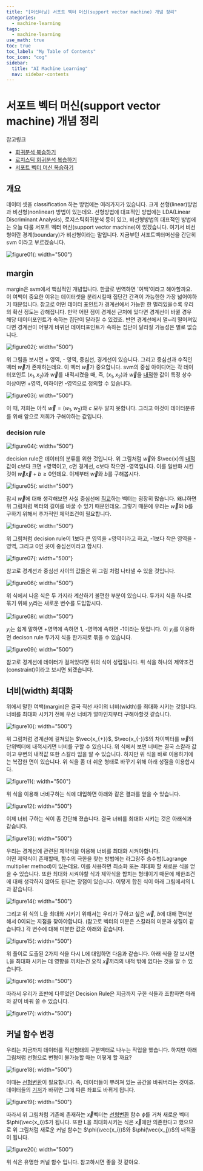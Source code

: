 ```yaml
---
title: "[머신러닝] 서포트 벡터 머신(support vector machine) 개념 정리" 
categories:
  - machine-learning
tags:
  - machine-learning
use_math: true
toc: true
toc_label: "My Table of Contents"
toc_icon: "cog"
sidebar:
  title: "AI Machine Learning"
  nav: sidebar-contents
---
```


# 서포트 벡터 머신(support vector machine) 개념 정리

참고링크
* [회귀분석 복습하기](https://losskatsu.github.io/statistics/simple-regression/)
* [로지스틱 회귀분석 복습하기](https://losskatsu.github.io/statistics/logistic-regression/)
* [서포트 벡터 머신 복습하기](https://losskatsu.github.io/machine-learning/svm/)


## 개요

데이터 셋을 classification 하는 방법에는 여러가지가 있습니다. 
크게 선형(linear)방법과 비선형(nonlinear) 방법이 있는데요. 
선형방법에 대표적인 방법에는 LDA(Linear Discriminant Analysis), 로지스틱회귀분석 등이 있고, 
비선형방법의 대표적인 방법에는 오늘 다룰 서포트 벡터 머신(support vector machine)이 있겠습니다. 
여기서 비선형이란 경계(boundary)가 비선형이라는 말입니다. 
지금부턴 서포트벡터머신을 간단히 svm 이라고 부르겠습니다.

![figure01](/assets/images/ml/svm/svm01.jpg){: width="500"}


## margin 

margin은 svm에서 핵심적인 개념입니다. 한글로 번역하면 '여백'이라고 해야할까요. 
이 여백이 중요한 이유는 데이터셋을 분리시킬때 집단간 간격이 가능한한 가장 넓어야하기 때문입니다. 
참고로 어떤 데이터 포인트가 경계선에서 가능한 한 멀리있을수록 우리의 확신 정도는 강해집니다. 
만약 어떤 점이 경계선 근처에 있다면 경계선이 바뀔 경우 해당 데이터포인트가 속하는 집단이 달라질 수 있겠죠. 
반면 경계선에서 멀~리 떨어져있다면 경계선이 어떻게 바뀌던 데이터포인트가 속하는 집단이 달라질 가능성은 별로 없습니다. 

![figure02](/assets/images/ml/svm/svm02.jpg){: width="500"}

위 그림을 보시면 + 영역, - 영역, 중심선, 경계선이 있습니다. 
그리고 중심선과 수직인 벡터 $\vec{w}$가 존재하는데요. 
이 벡터 $\vec{w}$가 중요합니다. 
svm의 중심 아이디어는 각 데이터포인트 $(x_1, x_2)$과 $\vec{w}$를 내적시켰을 때, 
즉, $(x_1, x_2)$과 $\vec{w}$을 [내적](https://losskatsu.github.io/linear-algebra/innerproduct/)한 값이 특정 상수 이상이면 +영역, 이하이면 -영역으로 정의할 수 있습니다. 

![figure03](/assets/images/ml/svm/svm03.jpg){: width="500"}

이 때, 저희는 아직 $\vec{w} = (w_1, w_2)$와 $c$ 모두 알지 못합니다. 
그리고 이것이 데이터분류를 위해 앞으로 저희가 구해야하는 값입니다. 

### decision rule

![figure04](/assets/images/ml/svm/svm04.jpg){: width="500"}

decision rule은 데이터의 분류를 위한 것입니다. 
위 그림처럼 $\vec{w}$와 $\vec{x}의 [내적](https://losskatsu.github.io/linear-algebra/innerproduct/)값이 c보다 크면 +영역이고, c면 경계선, c보다 작으면 -영역입니다. 이를 일반화 시킨 것이 $\vec{w}\vec{x}+b \geq 0$인데요. 이제부터 $\vec{w}$와 $b$를 구해봅시다. 

![figure05](/assets/images/ml/svm/svm05.jpg){: width="500"}

잠시 $\vec{w}$에 대해 생각해보면 사실 중심선에 [직교](https://losskatsu.github.io/linear-algebra/orthogonal/)하는 벡터는 굉장히 많습니다. 
왜냐하면 위 그림처럼 벡터의 길이를 바꿀 수 있기 때문인데요. 
그렇기 때문에 우리는 $\vec{w}$와 $b$를 구하기 위해서 추가적인 제약조건이 필요합니다. 

![figure06](/assets/images/ml/svm/svm06.jpg){: width="500"}

위 그림처럼 decision rule이 1보다 큰 영역을 +영역이라고 하고, -1보다 작은 영역을 -영역, 그리고 0인 곳이 중심선이라고 합시다. 

![figure07](/assets/images/ml/svm/svm07.jpg){: width="500"}

참고로 경계선과 중심선 사이의 값들은 위 그림 처럼 나타낼 수 있을 것입니다. 

![figure06](/assets/images/ml/svm/svm06.jpg){: width="500"}

위 식에서 나온 식은 두 가지라 계산하기 불편한 부분이 있습니다. 
두가지 식을 하나로 묶기 위해 $y_i$라는 새로운 변수를 도입합시다. 

![figure08](/assets/images/ml/svm/svm08.jpg){: width="500"}

$y_i$는 쉽게 말하면 +영역에 속하면 1, -영역에 속하면 -1이라는 뜻입니다. 
이 $y_i$를 이용하면 decison rule 두가지 식을 한가지로 묶을 수 있습니다. 

![figure09](/assets/images/ml/svm/svm09.jpg){: width="500"}

참고로 경계선에 데이터가 걸쳐있다면 위의 식이 성립됩니다. 
위 식을 하나의 제약조건(constraint)이라고 보시면 되겠습니다. 

## 너비(width) 최대화

위에서 말한 여백(margin)은 결국 직선 사이의 너비(width)를 최대화 시키는 것입니다. 
너비를 최대화 시키기 전에 우선 너비가 얼마인지부터 구해야할것 같습니다. 

![figure10](/assets/images/ml/svm/svm10.jpg){: width="500"}

위 그림처럼 경계선에 걸쳐있는 $\vec{x_{+}}$, $\vec{x_{-}}$의 차이벡터를 $\vec{w}$의 단위벡터에 내적시키면 너비를 구할 수 있습니다. 
위 식에서 보면 너비는 결국 스칼라 값이고 우변의 내적값 또한 스칼라 임을 알 수 있습니다. 
하지만 위 식을 바로 이용하기에는 복잡한 면이 있습니다. 
위 식을 좀 더 쉬운 형태로 바꾸기 위해 아래 성질을 이용합시다.

![figure11](/assets/images/ml/svm/svm11.jpg){: width="500"}

위 식을 이용해 너비구하는 식에 대입하면 아래와 같은 결과를 얻을 수 있습니다. 

![figure12](/assets/images/ml/svm/svm12.jpg){: width="500"}

이제 너비 구하는 식이 좀 간단해 졌습니다. 결국 너비를 최대화 시키는 것은 아래식과 같습니다. 

![figure13](/assets/images/ml/svm/svm13.jpg){: width="500"}

우리는 경계선에 관련된 제약식을 이용해 너비를 최대화 시켜야합니다.  
어떤 제약식이 존재할때, 함수의 극한을 찾는 방법에는 라그랑주 승수법(Lagrange multiplier method)이 있는데요. 
이를 사용하면 최소화 또는 최대화 할 새로운 식을 얻을 수 있습니다. 
또한 최대화 시켜야할 식과 제약식을 합치는 형태이기 때문에 제한조건에 대해 생각하지 않아도 된다는 장점이 있습니다. 
이렇게 합친 식이 아래 그림에서의 L과 같습니다.

![figure14](/assets/images/ml/svm/svm14.jpg){: width="500"}

그리고 위 식의 L을 최대화 시키기 위해서는 우리가 구하고 싶은 $\vec{w}$, $b$에 대해 편미분해서 0이되는 지점을 찾아야합니다. 
(참고로 벡터의 미분은 스칼라의 미분과 성질이 같습니다.) 
각 변수에 대해 미분한 값은 아래와 같습니다. 

![figure15](/assets/images/ml/svm/svm15.jpg){: width="500"}

위 풀이로 도출된 2가지 식을 다시 L에 대입하면 다음과 같습니다. 
아래 식을 잘 보시면 L을 최대화 시키는 데 영향을 끼치는건 오직 $\vec{x}$끼리의 내적 밖에 없다는 것을 알 수 있습니다. 

![figure16](/assets/images/ml/svm/svm16.jpg){: width="500"}

따라서 우리가 초반에 다루었던 Decision Rule은 지금까지 구한 식들과 조합하면 아래와 같이 바꿔 쓸 수 있습니다. 

![figure17](/assets/images/ml/svm/svm17.jpg){: width="500"}

## 커널 함수 변경

우리는 지금까지 데이터를 직선형태의 구분벡터로 나누는 작업을 했습니다. 
하지만 아래 그림처럼 선형으로 변형이 불가능할 때는 어떻게 할 까요?

![figure18](/assets/images/ml/svm/svm18.jpg){: width="500"} 

이때는 [선형변환](https://losskatsu.github.io/linear-algebra/linear-trans/)이 필요합니다. 
즉, 데이터들이 뿌려져 있는 공간을 바꿔버리는 것이죠.
데이터들의 [기저](https://losskatsu.github.io/linear-algebra/basis/)가 바뀌면 그에 따른 좌표도 바뀌게 됩니다.

![figure19](/assets/images/ml/svm/svm19.jpg){: width="500"}

따라서 위 그림처럼 기존에 존재하는 $\vec{x}$벡터는 [선형변환](https://losskatsu.github.io/linear-algebra/linear-trans/) 함수 $\phi$를 거쳐 새로운 벡터 $\phi(\vec{x_i})$가 됩니다. 
또한 L을 최대화시키는 식은 $\vec{x}$에만 의존한다고 했으므로 위 그림처럼 
새로운 커널 함수는 $\phi(\vec{x_i})$와 $\phi(\vec{x_j})$의 내적꼴이 됩니다. 

![figure20](/assets/images/ml/svm/svm20.jpg){: width="500"}

위 식은 유명한 커널 함수 입니다. 참고하시면 좋을 것 같아요. 
